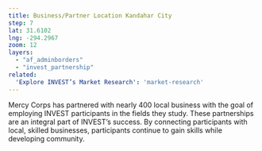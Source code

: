 ```yaml
---
title: Business/Partner Location Kandahar City
step: 7
lat: 31.6102
lng: -294.2967
zoom: 12
layers:
  - "af_adminborders"
  - "invest_partnership"
related:
  'Explore INVEST’s Market Research': 'market-research'
---
```


Mercy Corps has partnered with nearly 400 local business with the goal of employing INVEST participants in the fields they study. These partnerships are an integral part of INVEST’s success. By connecting participants with local, skilled businesses, participants continue to gain skills while developing community.
